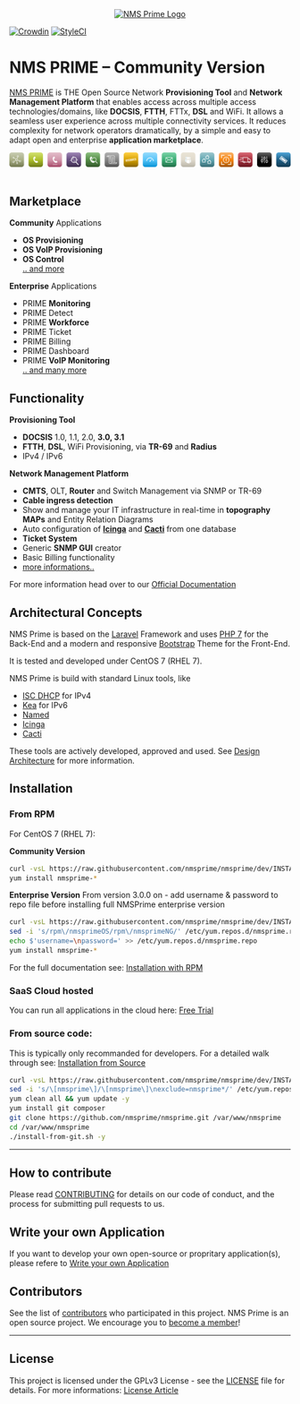 <div align="center"><a href="https://nmsprime.com"><img src="https://github.com/nmsprime/nmsprime/raw/master/public/images/nmsprime-logo.png" alt="NMS Prime Logo" title="NMS Prime - Open Source Provisioning Tool for Cable-, DOCSIS- and Broadband-Networks" width="250"/></a></div>

[![Crowdin](https://d322cqt584bo4o.cloudfront.net/nmsprime/localized.svg)](https://crowdin.com/project/nmsprime)
[![StyleCI](https://github.styleci.io/repos/109520753/shield?branch=dev)](https://github.styleci.io/repos/109520753)

# NMS PRIME – Community Version

[NMS PRIME](https://nmsprime.com) is THE Open Source Network **Provisioning Tool** and **Network Management Platform** that enables access across multiple access technologies/domains, like **DOCSIS**, **FTTH**, FTTx, **DSL** and WiFi. It allows a seamless user experience across multiple connectivity services. It reduces complexity for network operators dramatically, by a simple and easy to adapt open and enterprise **application marketplace**.

<div align="center"><a href="https://nmsprime.com"><img src="https://github.com/nmsprime/nmsprime/blob/schmto-readme-2021-april/public/images/apps_row.png" alt="NMS Prime Logo" title="NMS Prime - Open Source Provisioning Tool for Cable-, DOCSIS- and Broadband-Networks"/></a></div><br>

## Marketplace

**Community** Applications
- **OS Provisioning**
- **OS VoIP Provisioning**
- **OS Control**<br>
[.. and more](https://devel.roetzer-engineering.com/confluence/display/NMS/Applications)

**Enterprise** Applications
- PRIME **Monitoring**
- PRIME Detect
- PRIME **Workforce**
- PRIME Ticket
- PRIME Billing
- PRIME Dashboard
- PRIME **VoIP Monitoring**<br>
[.. and many more](https://devel.roetzer-engineering.com/confluence/display/NMS/Applications)

## Functionality
**Provisioning Tool**
- **DOCSIS** 1.0, 1.1, 2.0, **3.0, 3.1**
- **FTTH**, **DSL**, WiFi Provisioning, via **TR-69** and **Radius**
- IPv4 / IPv6<br>

**Network Management Platform**
- **CMTS**, OLT, **Router** and Switch Management via SNMP or TR-69
- **Cable ingress detection**
- Show and manage your IT infrastructure in real-time in **topography MAPs** and Entity Relation Diagrams
- Auto configuration of **[Icinga](https://icinga.com/)** and **[Cacti](https://www.cacti.net/index.php)** from one database
- **Ticket System**
- Generic **SNMP GUI** creator
- Basic Billing functionality
- [more informations..](https://devel.roetzer-engineering.com/confluence/display/NMS/Applications)

For more information head over to our [Official Documentation](https://devel.roetzer-engineering.com/confluence/display/NMS/NMS+PRIME)


## Architectural Concepts

NMS Prime is based on the [Laravel](https://laravel.com/) Framework and uses [PHP 7](https://php.net) for the Back-End and a modern and responsive [Bootstrap](http://getbootstrap.com/) Theme for the Front-End.

It is tested and developed under CentOS 7 (RHEL 7).

NMS Prime is build with standard Linux tools, like
- [ISC DHCP](https://www.isc.org/downloads/dhcp/) for IPv4
- [Kea](https://www.isc.org/kea/) for IPv6
- [Named](https://linux.die.net/man/8/named)
- [Icinga](https://icinga.com/)
- [Cacti](https://www.cacti.net/index.php)

These tools are actively developed, approved and used. See [Design Architecture](https://devel.roetzer-engineering.com/confluence/display/NMS/Architecture+Guidelines) for more information.


## Installation

### From RPM

For CentOS 7 (RHEL 7):

**Community Version**
```bash
curl -vsL https://raw.githubusercontent.com/nmsprime/nmsprime/dev/INSTALL-REPO.sh | bash
yum install nmsprime-*
```

**Enterprise Version**
From version 3.0.0 on - add username & password to repo file before installing full NMSPrime enterprise version
```bash
curl -vsL https://raw.githubusercontent.com/nmsprime/nmsprime/dev/INSTALL-REPO.sh | bash
sed -i 's/rpm\/nmsprimeOS/rpm\/nmsprimeNG/' /etc/yum.repos.d/nmsprime.repo
echo $'username=\npassword=' >> /etc/yum.repos.d/nmsprime.repo
yum install nmsprime-*
```

For the full documentation see: [Installation with RPM](https://devel.roetzer-engineering.com/confluence/x/AYFB)

### SaaS Cloud hosted

You can run all applications in the cloud here: [Free Trial](https://www.nmsprime.com/free-trial/)

### From source code:

This is typically only recommanded for developers. For a detailed walk through see: [Installation from Source](https://devel.roetzer-engineering.com/confluence/x/WQBs)

```bash
curl -vsL https://raw.githubusercontent.com/nmsprime/nmsprime/dev/INSTALL-REPO.sh | bash
sed -i 's/\[nmsprime\]/\[nmsprime\]\nexclude=nmsprime*/' /etc/yum.repos.d/nmsprime.repo
yum clean all && yum update -y
yum install git composer
git clone https://github.com/nmsprime/nmsprime.git /var/www/nmsprime
cd /var/www/nmsprime
./install-from-git.sh -y
```

---

## How to contribute

Please read [CONTRIBUTING](CONTRIBUTING.md) for details on our code of conduct, and the process for submitting pull requests to us.


## Write your own Application

If you want to develop your own open-source or propritary application(s), please refere to [Write your own Application](https://devel.roetzer-engineering.com/confluence/x/qYJJ)


## Contributors

See the list of [contributors](https://github.com/nmsprime/nmsprime/graphs/contributors) who participated in this project. NMS Prime is an open source project. We encourage you to [become a member](https://www.nmsprime.com/about)!

---

## License

This project is licensed under the GPLv3 License - see the [LICENSE](LICENSE.md) file for details. For more informations: [License Article](https://devel.roetzer-engineering.com/confluence/display/NMS/License)
